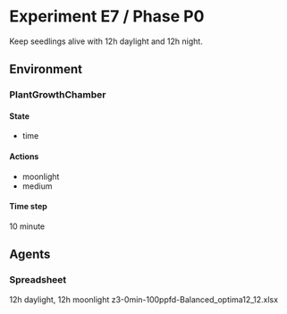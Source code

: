 # Experiment E7 / Phase P0

Keep seedlings alive with 12h daylight and 12h night.

## Environment
### PlantGrowthChamber
#### State
  - time

#### Actions
  - moonlight
  - medium

#### Time step
10 minute

## Agents
### Spreadsheet
12h daylight, 12h moonlight
z3-0min-100ppfd-Balanced_optima12_12.xlsx
